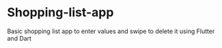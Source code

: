 # Shopping-list-app
Basic shopping list app to enter values and swipe to delete it using Flutter and Dart
